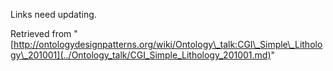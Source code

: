 Links need updating.





Retrieved from "[http://ontologydesignpatterns.org/wiki/Ontology\_talk:CGI\_Simple\_Lithology\_201001](../Ontology_talk/CGI_Simple_Lithology_201001.md)"